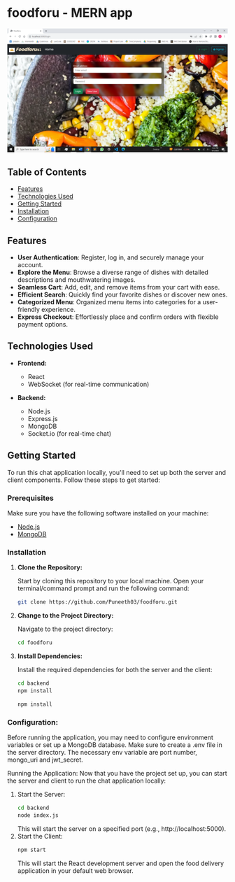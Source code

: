 # foodforu - MERN app

![App Screenshot](Screenshot.png)

## Table of Contents

- [Features](#features)
- [Technologies Used](#technologies-used)
- [Getting Started](#getting-started)
- [Installation](#installation)
- [Configuration](#configuration)

## Features

- **User Authentication**: Register, log in, and securely manage your account.
- **Explore the Menu**: Browse a diverse range of dishes with detailed descriptions and mouthwatering images.
- **Seamless Cart**: Add, edit, and remove items from your cart with ease.
- **Efficient Search**: Quickly find your favorite dishes or discover new ones.
- **Categorized Menu**: Organized menu items into categories for a user-friendly experience.
- **Express Checkout**: Effortlessly place and confirm orders with flexible payment options.


## Technologies Used

- **Frontend:**
  - React
  - WebSocket (for real-time communication)

- **Backend:**
  - Node.js
  - Express.js
  - MongoDB
  - Socket.io (for real-time chat)

## Getting Started

To run this chat application locally, you'll need to set up both the server and client components. Follow these steps to get started:

### Prerequisites

Make sure you have the following software installed on your machine:

- [Node.js](https://nodejs.org/)
- [MongoDB](https://www.mongodb.com/)

### Installation

1. **Clone the Repository:**

   Start by cloning this repository to your local machine. Open your terminal/command prompt and run the following command:

   ```bash
   git clone https://github.com/Puneeth03/foodforu.git
    ```
2. **Change to the Project Directory:**

    Navigate to the project directory:
    ```bash
    cd foodforu
    ```
3. **Install Dependencies:**

    Install the required dependencies for both the server and the client:
    ```bash
    cd backend
    npm install
    ```
    ```bash
    npm install
    ```
    
### Configuration:

  Before running the application, you may need to configure environment variables or set up a MongoDB database. Make sure to create a .env file in the server directory.
  The necessary env variable are port number, mongo_uri and jwt_secret.
  
  Running the Application:
  Now that you have the project set up, you can start the server and client to run the chat application locally:
  1. Start the Server:
     ```bash
     cd backend
     node index.js
     ```
     This will start the server on a specified port (e.g., http://localhost:5000).
  2. Start the Client:
     ```bash
     npm start
     ```
     This will start the React development server and open the food delivery application in your default web browser.


